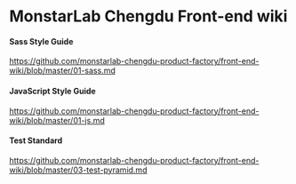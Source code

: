 # MonstarLab Chengdu Front-end wiki

#### Sass Style Guide

https://github.com/monstarlab-chengdu-product-factory/front-end-wiki/blob/master/01-sass.md

#### JavaScript Style Guide

https://github.com/monstarlab-chengdu-product-factory/front-end-wiki/blob/master/01-js.md

#### Test Standard

https://github.com/monstarlab-chengdu-product-factory/front-end-wiki/blob/master/03-test-pyramid.md